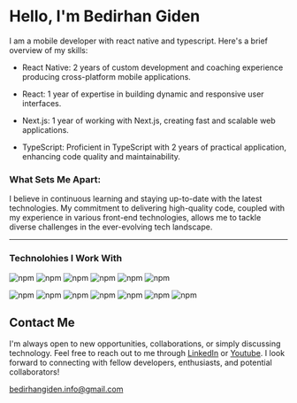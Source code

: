 # Hello, I'm Bedirhan Giden

I am a mobile developer with react native and typescript. Here's a brief overview of my skills:

- React Native: 2 years of custom development and coaching experience producing cross-platform mobile applications.
 
- React: 1 year of expertise in building dynamic and responsive user interfaces.

- Next.js: 1 year of working with Next.js, creating fast and scalable web applications.

- TypeScript: Proficient in TypeScript with 2 years of practical application, enhancing code quality and maintainability.

### What Sets Me Apart:
I believe in continuous learning and staying up-to-date with the latest technologies. My commitment to delivering high-quality code, coupled with my experience in various front-end technologies, allows me to tackle diverse challenges in the ever-evolving tech landscape.

<hr/>

### Technolohies I Work With

![npm](https://img.shields.io/npm/v/react-native?logo=react&label=React%20Native&color=%2361DAFB)
![npm](https://img.shields.io/npm/v/react?logo=react&label=React&color=%2361DAFB)
![npm](https://img.shields.io/npm/v/typescript?logo=typescript&label=Typescript&color=%233178C6)
![npm](https://img.shields.io/npm/v/next?logo=nextdotjs&label=Next%20JS)
![npm](https://img.shields.io/npm/v/javascript?logo=javascript&label=JavaScript&color=%23F7DF1E)
![npm](https://img.shields.io/npm/v/expo?logo=expo&label=Expo)


![npm](https://img.shields.io/npm/v/react-navigation?label=React%20Navigation)
![npm](https://img.shields.io/npm/v/react-router?label=React%20Router)
![npm](https://img.shields.io/npm/v/redux-toolkit?logo=redux&label=Redux)
![npm](https://img.shields.io/npm/v/redux-toolkit?logo=redux&label=Redux-Toolkit)
![npm](https://img.shields.io/npm/v/react-native-async-storage?label=react-native-async-storage)
![npm](https://img.shields.io/npm/v/react-native-reanimated?logo=reanimated&label=React%20Native%20Reanimated&color=purple)
![npm](https://img.shields.io/npm/v/react-native-camera?label=React%20Native%20Camera)

## Contact Me

I'm always open to new opportunities, collaborations, or simply discussing technology. Feel free to reach out to me through [LinkedIn](https://www.linkedin.com/in/bedirhan-giden/)
or [Youtube](https://www.youtube.com/channel/UCgo3821y1qqziPWhKtpnvcw). I look forward to connecting with fellow developers, enthusiasts, and potential collaborators!
 
[bedirhangiden.info@gmail.com](mailto:bedirhangiden.info@gmail.com?subject=[GitHub]%20Hello%20From%20Github)
